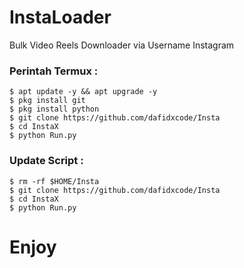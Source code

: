 # InstaLoader
Bulk Video Reels Downloader via Username Instagram

### Perintah Termux :
    $ apt update -y && apt upgrade -y
    $ pkg install git
    $ pkg install python
    $ git clone https://github.com/dafidxcode/Insta
    $ cd InstaX
    $ python Run.py

### Update Script :
    $ rm -rf $HOME/Insta
    $ git clone https://github.com/dafidxcode/Insta
    $ cd InstaX
    $ python Run.py

# Enjoy
